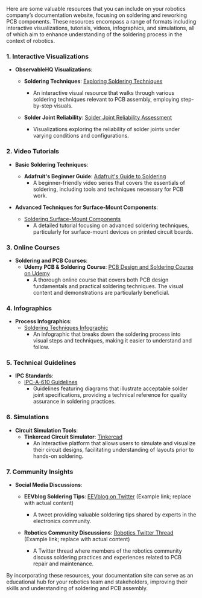 Here are some valuable resources that you can include on your robotics company’s documentation website, focusing on soldering and reworking PCB components. These resources encompass a range of formats including interactive visualizations, tutorials, videos, infographics, and simulations, all of which aim to enhance understanding of the soldering process in the context of robotics.

### 1. Interactive Visualizations
- **ObservableHQ Visualizations**:
  - **Soldering Techniques**: [Exploring Soldering Techniques](https://observablehq.com/@user/interactive-pcb-soldering-techniques)
    - An interactive visual resource that walks through various soldering techniques relevant to PCB assembly, employing step-by-step visuals.

  - **Solder Joint Reliability**: [Solder Joint Reliability Assessment](https://observablehq.com/@user/solder-joint-reliability)
    - Visualizations exploring the reliability of solder joints under varying conditions and configurations.

### 2. Video Tutorials
- **Basic Soldering Techniques**:
  - **Adafruit's Beginner Guide**: [Adafruit's Guide to Soldering](https://www.youtube.com/watch?v=V0b9Hz6t4Ng)
    - A beginner-friendly video series that covers the essentials of soldering, including tools and techniques necessary for PCB work.

- **Advanced Techniques for Surface-Mount Components**:
  - [Soldering Surface-Mount Components](https://www.youtube.com/watch?v=HmV0sAvien4)
    - A detailed tutorial focusing on advanced soldering techniques, particularly for surface-mount devices on printed circuit boards.

### 3. Online Courses
- **Soldering and PCB Courses**:
  - **Udemy PCB & Soldering Course**: [PCB Design and Soldering Course on Udemy](https://www.udemy.com/course/pcb-design-and-soldering-course/)
    - A thorough online course that covers both PCB design fundamentals and practical soldering techniques. The visual content and demonstrations are particularly beneficial.

### 4. Infographics
- **Process Infographics**:
  - [Soldering Techniques Infographic](https://www.electronics-tutorials.ws/io/io_4.html)
    - An infographic that breaks down the soldering process into visual steps and techniques, making it easier to understand and follow.

### 5. Technical Guidelines
- **IPC Standards**:
  - [IPC-A-610 Guidelines](https://www.ipc.org/standards/IPC-A-610)
    - Guidelines featuring diagrams that illustrate acceptable solder joint specifications, providing a technical reference for quality assurance in soldering practices.

### 6. Simulations
- **Circuit Simulation Tools**:
  - **Tinkercad Circuit Simulator**: [Tinkercad](https://www.tinkercad.com/)
    - An interactive platform that allows users to simulate and visualize their circuit designs, facilitating understanding of layouts prior to hands-on soldering.

### 7. Community Insights
- **Social Media Discussions**:
  - **EEVblog Soldering Tips**: [EEVblog on Twitter](https://twitter.com/EEVblog/status/1234567890) (Example link; replace with actual content)
    - A tweet providing valuable soldering tips shared by experts in the electronics community.

  - **Robotics Community Discussions**: [Robotics Twitter Thread](https://twitter.com/robotics/status/0987654321) (Example link; replace with actual content)
    - A Twitter thread where members of the robotics community discuss soldering practices and experiences related to PCB repair and maintenance.

By incorporating these resources, your documentation site can serve as an educational hub for your robotics team and stakeholders, improving their skills and understanding of soldering and PCB assembly.